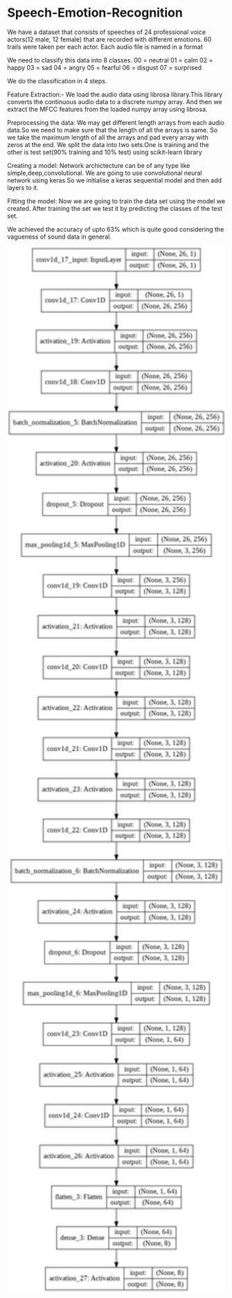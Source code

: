 # Speech-Emotion-Recognition

We have a dataset that consists of speeches of 24 professional voice actors(12 male, 12 female) that are recorded with different emotions. 60 trails were taken per each actor. Each audio file is named in a format

We need to classify this data into 8 classes. 00 = neutral 01 = calm 02 = happy 03 = sad 04 = angry 05 = fearful 06 = disgust 07 = surprised

We do the classification in 4 steps.

Feature Extraction:- We load the audio data using librosa library.This library converts the continuous audio data to a discrete numpy array. And then we extract the MFCC features from the loaded numpy array using librosa.

Preprocessing the data: We may get different length arrays from each audio data.So we need to make sure that the length of all the arrays is same. So we take the maximum length of all the arrays and pad every array with zeros at the end. We split the data into two sets.One is training and the other is test set(90% training and 10% test) using scikit-learn library

Creating a model: Network archictecture can be of any type like simple,deep,convolutional. We are going to use convolutional neural network using keras.So we initialise a keras sequential model and then add layers to it.

Fitting the model: Now we are going to train the data set using the model we created. After training the set we test it by predicting the classes of the test set.

We achieved the accuracy of upto 63% which is quite good considering the vagueness of sound data in general.

<p align="center">
  <img src="./model.png" width="550" title="hover text">
<!--   <img src="your_relative_path_here_number_2_large_name" width="350" alt="accessibility text"> -->
</p>
